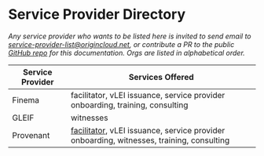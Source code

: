 # Service Provider Directory



_Any service provider who wants to be listed here is invited to send email to_ [_service-provider-list@origincloud.net_](mailto:service-providerlist@origincloud.net?subject=add+me+to+the+list)_, or contribute a PR to the public_ [_GitHub repo_](https://github.com/provenant-dev/origin-docs) _for this documentation. Orgs are listed in alphabetical order._

| Service Provider | Services Offered                                                                                                          |
| ---------------- | ------------------------------------------------------------------------------------------------------------------------- |
| Finema           | facilitator, vLEI issuance, service provider onboarding, training, consulting                                             |
| GLEIF            | witnesses                                                                                                                 |
| Provenant        | [facilitator](../../glossary.md#facilitator), vLEI issuance, service provider onboarding, witnesses, training, consulting |
